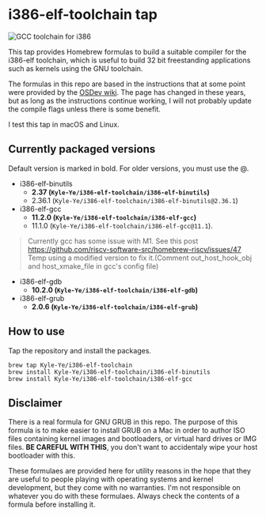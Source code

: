 # i386-elf-toolchain tap

![GCC toolchain for i386]

This tap provides Homebrew formulas to build a suitable compiler for the
i386-elf toolchain, which is useful to build 32 bit freestanding
applications such as kernels using the GNU toolchain.

The formulas in this repo are based in the instructions that at some
point were provided by the [OSDev wiki]. The page has changed in these
years, but as long as the instructions continue working, I will not
probably update the compile flags unless there is some benefit.

I test this tap in macOS and Linux.

  [GCC toolchain for i386]: banner.png
  [OSDev wiki]: https://wiki.osdev.org/GCC_Cross-Compiler

## Currently packaged versions

Default version is marked in bold. For older versions, you must use the
@.

-   i386-elf-binutils
    -   **2.37 (`Kyle-Ye/i386-elf-toolchain/i386-elf-binutils`)**
    -   2.36.1 (`Kyle-Ye/i386-elf-toolchain/i386-elf-binutils@2.36.1`)
-   i386-elf-gcc
    -   **11.2.0 (`Kyle-Ye/i386-elf-toolchain/i386-elf-gcc`)**
    -   11.1.0 (`Kyle-Ye/i386-elf-toolchain/i386-elf-gcc@11.1`).

> Currently gcc has some issue with M1. See this post https://github.com/riscv-software-src/homebrew-riscv/issues/47
> Temp using a modified version to fix it.(Comment out_host_hook_obj and host_xmake_file in gcc's config file)

-   i386-elf-gdb
    -   **10.2.0 (`Kyle-Ye/i386-elf-toolchain/i386-elf-gdb`)**
-   i386-elf-grub
    -   **2.0.6 (`Kyle-Ye/i386-elf-toolchain/i386-elf-grub`)**

## How to use

Tap the repository and install the packages.

    brew tap Kyle-Ye/i386-elf-toolchain
    brew install Kyle-Ye/i386-elf-toolchain/i386-elf-binutils
    brew install Kyle-Ye/i386-elf-toolchain/i386-elf-gcc

## Disclaimer

There is a real formula for GNU GRUB in this repo. The purpose of this
formula is to make easier to install GRUB on a Mac in order to author
ISO files containing kernel images and bootloaders, or virtual hard
drives or IMG files. **BE CAREFUL WITH THIS**, you don't want to
accidentaly wipe your host bootloader with this.

These formulaes are provided here for utility reasons in the hope that
they are useful to people playing with operating systems and kernel
development, but they come with no warranties. I'm not responsible on
whatever you do with these formulaes. Always check the contents of a
formula before installing it.
